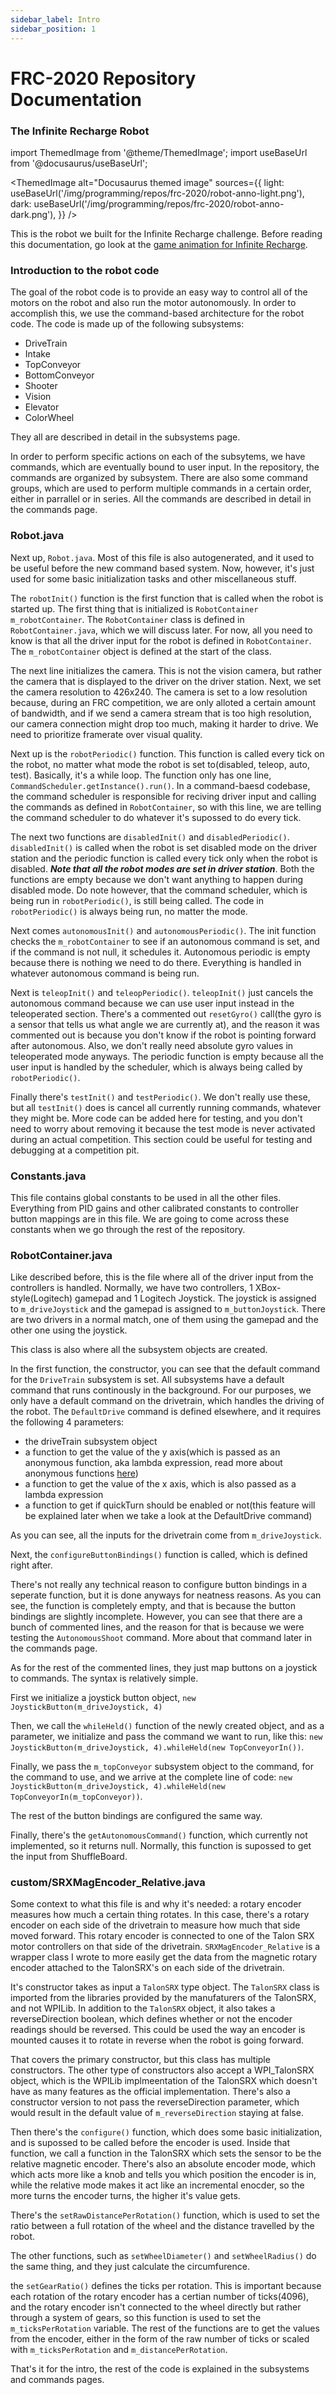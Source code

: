```yaml
---
sidebar_label: Intro
sidebar_position: 1
---
```


# FRC-2020 Repository Documentation

### The Infinite Recharge Robot

import ThemedImage from '@theme/ThemedImage';
import useBaseUrl from '@docusaurus/useBaseUrl';

<ThemedImage
alt="Docusaurus themed image"
sources={{
    light: useBaseUrl('/img/programming/repos/frc-2020/robot-anno-light.png'),
    dark: useBaseUrl('/img/programming/repos/frc-2020/robot-anno-dark.png'),
  }}
/>

This is the robot we built for the Infinite Recharge challenge. Before reading this documentation, go look at the [game animation for Infinite Recharge](https://www.youtube.com/watch?v=gmiYWTmFRVE&t).

### Introduction to the robot code

The goal of the robot code is to provide an easy way to control all of the motors on the robot and also run the motor autonomously. In order to accomplish this, we use the command-based architecture for the robot code. The code is made up of the following subsystems:

- DriveTrain
- Intake
- TopConveyor
- BottomConveyor
- Shooter
- Vision
- Elevator
- ColorWheel

They all are described in detail in the subsystems page.

In order to perform specific actions on each of the subsytems, we have commands, which are eventually bound to user input. In the repository, the commands are organized by subsystem. There are also some command groups, which are used to perform multiple commands in a certain order, either in parrallel or in series. All the commands are described in detail in the commands page.

### Robot.java

Next up, `Robot.java`. Most of this file is also autogenerated, and it used to be useful before the new command based system. Now, however, it's just used for some basic initialization tasks and other miscellaneous stuff.

The `robotInit()` function is the first function that is called when the robot is started up. The first thing that is initialized is `RobotContainer m_robotContainer`. The `RobotContainer` class is defined in `RobotContainer.java`, which we will discuss later. For now, all you need to know is that all the driver input for the robot is defined in `RobotContainer`. The `m_robotContainer` object is defined at the start of the class.

The next line initializes the camera. This is not the vision camera, but rather the camera that is displayed to the driver on the driver station. Next, we set the camera resolution to 426x240. The camera is set to a low resolution because, during an FRC competition, we are only alloted a certain amount of bandwidth, and if we send a camera stream that is too high resolution, our camera connection might drop too much, making it harder to drive. We need to prioritize framerate over visual quality.

Next up is the `robotPeriodic()` function. This function is called every tick on the robot, no matter what mode the robot is set to(disabled, teleop, auto, test). Basically, it's a while loop. The function only has one line, `CommandScheduler.getInstance().run()`. In a command-baesd codebase, the command scheduler is responsible for reciving driver input and calling the commands as defined in `RobotContainer`, so with this line, we are telling the command scheduler to do whatever it's supossed to do every tick.

The next two functions are `disabledInit()` and `disabledPeriodic()`. `disabledInit()` is called when the robot is set disabled mode on the driver station and the periodic function is called every tick only when the robot is disabled. **_Note that all the robot modes are set in driver station_**. Both the functions are empty because we don't want anything to happen during disabled mode. Do note however, that the command scheduler, which is being run in `robotPeriodic()`, is still being called. The code in `robotPeriodic()` is always being run, no matter the mode.

Next comes `autonomousInit()` and `autonomousPeriodic()`. The init function checks the `m_robotContainer` to see if an autonomous command is set, and if the command is not null, it schedules it. Autonomous periodic is empty because there is nothing we need to do there. Everything is handled in whatever autonomous command is being run.

Next is `teleopInit()` and `teleopPeriodic()`. `teleopInit()` just cancels the autonomous command because we can use user input instead in the teleoperated section. There's a commented out `resetGyro()` call(the gyro is a sensor that tells us what angle we are currently at), and the reason it was commented out is because you don't know if the robot is pointing forward after autonomous. Also, we don't really need absolute gyro values in teleoperated mode anyways. The periodic function is empty because all the user input is handled by the scheduler, which is always being called by `robotPeriodic()`.

Finally there's `testInit()` and `testPeriodic()`. We don't really use these, but all `testInit()` does is cancel all currently running commands, whatever they might be. More code can be added here for testing, and you don't need to worry about removing it because the test mode is never activated during an actual competition. This section could be useful for testing and debugging at a competition pit.

### Constants.java
This file contains global constants to be used in all the other files. Everything from PID gains and other calibrated constants to controller button mappings are in this file. We are going to come across these constants when we go through the rest of the repository.

### RobotContainer.java
Like described before, this is the file where all of the driver input from the controllers is handled. Normally, we have two controllers, 1 XBox-style(Logitech) gamepad and 1 Logitech Joystick. The joystick is assigned to `m_driveJoystick` and the gamepad is assigned to `m_buttonJoystick`. There are two drivers in a normal match, one of them using the gamepad and the other one using the joystick.

This class is also where all the subsystem objects are created.

In the first function, the constructor, you can see that the default command for the `DriveTrain` subsystem is set. All subsystems have a default command that runs continously in the background. For our purposes, we only have a default command on the drivetrain, which handles the driving of the robot. The `DefaultDrive` command is defined elsewhere, and it requires the following 4 parameters:
 - the driveTrain subsystem object
 - a function to get the value of the y axis(which is passed as an anonymous function, aka lambda expression, read more about anonymous functions [here](https://www.geeksforgeeks.org/lambda-expressions-java-8/))
 - a function to get the value of the x axis, which is also passed as a lambda expression
 - a function to get if quickTurn should be enabled or not(this feature will be explained later when we take a look at the DefaultDrive command)

As you can see, all the inputs for the drivetrain come from `m_driveJoystick`.

Next, the `configureButtonBindings()` function is called, which is defined right after.

There's not really any technical reason to configure button bindings in a seperate function, but it is done anyways for neatness reasons. As you can see, the function is completely empty, and that is because the button bindings are slightly incomplete. However, you can see that there are a bunch of commented lines, and the reason for that is because we were testing the `AutonomousShoot` command. More about that command later in the commands page.

As for the rest of the commented lines, they just map buttons on a joystick to commands. The syntax is relatively simple.

First we initialize a joystick button object, `new JoystickButton(m_driveJoystick, 4)`

Then, we call the `whileHeld()` function of the newly created object, and as a parameter, we initialize and pass the command we want to run, like this: `new JoystickButton(m_driveJoystick, 4).whileHeld(new TopConveyorIn())`.

Finally, we pass the `m_topConveyor` subsystem object to the command, for the command to use, and we arrive at the complete line of code: `new JoystickButton(m_driveJoystick, 4).whileHeld(new TopConveyorIn(m_topConveyor))`.

The rest of the button bindings are configured the same way.

Finally, there's the `getAutonomousCommand()` function, which currently not implemented, so it returns null. Normally, this function is supossed to get the input from ShuffleBoard.

### custom/SRXMagEncoder_Relative.java
Some context to what this file is and why it's needed: a rotary encoder measures how much a certain thing rotates. In this case, there's a rotary encoder on each side of the drivetrain to measure how much that side moved forward. This rotary encoder is connected to one of the Talon SRX motor controllers on that side of the drivetrain. `SRXMagEncoder_Relative` is a wrapper class I wrote to more easily get the data from the magnetic rotary encoder attached to the TalonSRX's on each side of the drivetrain.

It's constructor takes as input a `TalonSRX` type object. The `TalonSRX` class is imported from the libraries provided by the manufaturers of the TalonSRX, and not WPILib. In addition to the `TalonSRX` object, it also takes a reverseDirection boolean, which defines whether or not the encoder readings should be reversed. This could be used the way an encoder is mounted causes it to rotate in reverse when the robot is going forward.

That covers the primary constructor, but this class has multiple constructors. The other type of constructors also accept a WPI_TalonSRX object, which is the WPILib implmeentation of the TalonSRX which doesn't have as many features as the official implementation. There's also a constructor version to not pass the reverseDirection parameter, which would result in the default value of `m_reverseDirection` staying at false.

Then there's the `configure()` function, which does some basic initialization, and is supossed to be called before the encoder is used. Inside that function, we call a function in the TalonSRX which sets the sensor to be the relative magnetic encoder. There's also an absolute encoder mode, which which acts more like a knob and tells you which position the encoder is in, while the relative mode makes it act like an incremental enocder, so the more turns the encoder turns, the higher it's value gets.

There's the `setRawDistancePerRotation()` function, which is used to set the ratio between a full rotation of the wheel and the distance travelled by the robot.

The other functions, such as `setWheelDiameter()` and `setWheelRadius()` do the same thing, and they just calculate the circumfurence.

the `setGearRatio()` defines the ticks per rotation. This is important because each rotation of the rotary encoder has a certian number of ticks(4096), and the rotary encoder isn't connected to the wheel directly but rather through a system of gears, so this function is used to set the `m_ticksPerRotation` variable. The rest of the functions are to get the values from the encoder, either in the form of the raw number of ticks or scaled with `m_ticksPerRotation` and `m_distancePerRotation`.

That's it for the intro, the rest of the code is explained in the subsystems and commands pages.